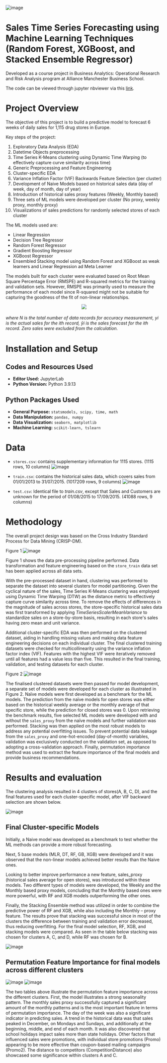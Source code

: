 ![image](https://github.com/MariliaElia/sales-forecast-ml-models/assets/24305018/fceba52c-48e2-4d75-82fd-f9ca9b91f527)

# Sales Time Series Forecasting using Machine Learning Techniques (Random Forest, XGBoost, and Stacked Ensemble Regressor)

Developed as a course project in Business Analytics: Operational Research and Risk Analysis program at Alliance Manchester Business School.

The code can be viewed through jupyter nbviewer via this <a href="https://nbviewer.org/github/MariliaElia/sales-forecast-ml-models/blob/main/sales_forecast_ml_models.ipynb">link</a>.

# Project Overview

The objective of this project is to build a predictive model to forecast 6 weeks of daily sales for 1,115 drug stores in Europe.

Key steps of the project:
1. Exploratory Data Analysis (EDA)
2. Datetime Objects preprocessing
3. Time Series K-Means clustering using Dynamic Time Warping (to effectively capture curve similarity across time)
4. Generic Preprocessing and Feature Engineering
5. Cluster-specific EDA
6. Variance Inflation Factor (VIF) Backwards Feature Selection (per cluster)
7. Development of Naive Models based on historical sales data (day of week, day of month, day of year)
8. Introduction of historical sales proxy features (Weekly, Monthly based)
9. Three sets of ML models were developed per cluster (No proxy, weekly proxy, monthly proxy)
10. Visualizations of sales predictions for randomly selected stores of each cluster

The ML models used are:
- Linear Regression
- Decision Tree Regressor
- Random Forest Regressor
- Gradient Boosting Regressor
- XGBoost Regressor
- Ensembled Stacking model using Random Forest and XGBoost as weak learners and Linear Regression ad Meta Learner

The models built for each cluster were evaluated based on Root Mean Square Percentage Error (RMSPE) and R-squared metrics for the training and validation sets. However, RMSPE was primarily used to measure the performance of each model since R-squared might not be suitable for capturing the goodness of the fit of non-linear relationships.

<p align="center">
<img src="https://github.com/MariliaElia/sales-forecast-ml-models/assets/24305018/8fc90b81-53fe-4d2a-9eff-63ad947f22db">
</p>
<h6>where N is the total number of data records for accuracy measurement, yi is the actual sales for the ith record, ŷi is the sales forecast for the ith record. Zero sales were excluded from the calculation.</h6>

# Installation and Setup

## Codes and Resources Used
- **Editor Used:**  JupyterLab
- **Python Version:** Python 3.9.13

## Python Packages Used
- **General Purpose:** `statsmodels, scipy, time, math`
- **Data Manipulation:** `pandas, numpy`
- **Data Visualization:** `seaborn, matplotlib`
- **Machine Learning:** `scikit-learn, tslearn`

# Data
- `stores.csv`: contains supplementary information for 1115 stores. (1115 rows, 10 columns)
![image](https://github.com/MariliaElia/sales-forecast-ml-models/assets/24305018/5b518906-b704-40a3-aaf5-5c134215c36e)

- `train.csv`: contains the historical sales data, which covers sales from 01/01/2013 to 31/07/2015. (1017209 rows, 9 columns)
![image](https://github.com/MariliaElia/sales-forecast-ml-models/assets/24305018/d4010000-63d1-4820-9ee4-ad76b7a99340)

- `test.csv`: Identical file to *train.csv*, except that Sales and Customers are unknown for the period of 01/08/2015 to 17/09/2015. (41088 rows, 9 columns)

# Methodology
The overall project design was based on the Cross Industry Standard Process for Data Mining (CRISP-DM).

Figure 1
![image](https://github.com/MariliaElia/sales-forecast-ml-models/assets/24305018/14453db5-5613-42fe-97ab-590191f524ca)

Figure 1 shows the data pre-processing pipeline performed. Data transformation and feature engineering based on the `store_train` data set has been applied across all data sets.

With the pre-processed dataset in hand, clustering was performed to separate the dataset into several clusters for model partitioning. Given the cyclical nature of the sales, Time Series K-Means clustering was employed using Dynamic Time Warping (DTW) as the distance metric to effectively capture curve similarity across time. To remove the effects of differences in the magnitude of sales across stores, the store-specific historical sales data was first transformed by applying *TimeSeriesScalerMeanVariance* to standardize sales on a store-by-store basis, resulting in each store's sales having zero mean and unit variance.

Additional cluster-specific EDA was then performed on the clustered dataset, aiding in handling missing values and making data feature engineering decisions on each individual cluster. The final clustered training datasets were checked for multicollinearity using the variance inflation factor index (VIF). Features with the highest VIF were iteratively removed until all features had a value less than five. This resulted in the final training, validation, and testing datasets for each cluster.

Figure 2
![image](https://github.com/MariliaElia/sales-forecast-ml-models/assets/24305018/ce99aac2-abc1-4d5a-ac3d-74c541a0997a)

The finalised clustered datasets were then passed for model development, a separate set of models were developed for each cluster as illustrated in Figure 2. Naïve models were first developed as a benchmark for the ML models. The prediction from the naïve models for open stores was either based on the historical weekly average or the monthly average of that specific store, while the prediction for closed stores was 0. Upon retrieving the benchmark results, five selected ML models were developed with and without the `sales_proxy` from the naïve models and further validation was performed. Stacking was then applied on the most robust models to address any potential overfitting issues. To prevent potential data leakage from the `sales_proxy` and one-hot-encoded (day-of-month) variables, validation was exclusively conducted on the validation set, as opposed to adopting a cross-validation approach. Finally, permutation importance method was used to extract the feature importance of the final models and provide business recommendations.

# Results and evaluation
The clustering analysis resulted in 4 clusters of stores(A, B, C, D), and the final features used for each cluster-specific model, after VIF backward selection are shown below.

![image](https://github.com/MariliaElia/sales-forecast-ml-models/assets/24305018/e8fcb1dc-393d-4149-badb-00bf04e2d6b0)

## Final Cluster-specific Models

Initially, a Naive model was developed as a benchmark to test whether the ML methods can provide a more robust forecasting.

Next, 5 base models (MLR, DT, RF, GB, XGB) were developed and it was observed that the non-linear models achieved better results than the Naive ones.

Looking to better improve performance a new feature, sales_proxy (historical sales average for open stores), was introduced within these models. Two different types of models were developed, the Weekly and the Monthly based proxy models, concluding that the Monthly based ones were more powerful, with RF and XGB models outperforming the other ones.

Finally, the Stacking Ensemble method was utilized in order to combine the predictive power of RF and XGB, while also including the Monthly – proxy feature. The results prove that stacking was successful since in most of the clusters the difference between training and validation error decreased, thus reducing overfitting. For the final model selection, RF, XGB, and stacking models were compared. As seen in the table below stacking was chosen for clusters A, C, and D, while RF was chosen for B.

![image](https://github.com/MariliaElia/sales-forecast-ml-models/assets/24305018/0d0d9fd6-2b7a-41bb-822e-bf35675902c1)

## Permutation Feature Importance for final models across different clusters
![image](https://github.com/MariliaElia/sales-forecast-ml-models/assets/24305018/84690039-9a6b-42fc-a7e0-b4f11188c18c)
![image](https://github.com/MariliaElia/sales-forecast-ml-models/assets/24305018/bb31c5eb-b2fb-40d3-993d-751eb5e25f9d)

The two tables above illustrate the permutation feature importance across the different clusters. First, the model illustrates a strong seasonality pattern. The monthly sales proxy successfully captured a significant amount of the monthly patterns and is the most important feature in terms of permutation importance. The day of the week was also a significant indicator in predicting sales. A trend in the historical data was that sales peaked in December, on Mondays and Sundays, and additionally at the beginning, middle, and end of each month. It was also discovered that school holidays impact sales more than state holidays. Other factors that influenced sales were promotions, with individual store promotions (Promo) appearing to be more effective than coupon-based mailing campaigns (Promo2). The distance to competitors (CompetitionDistance) also showcased some significance within clusters A and C.
